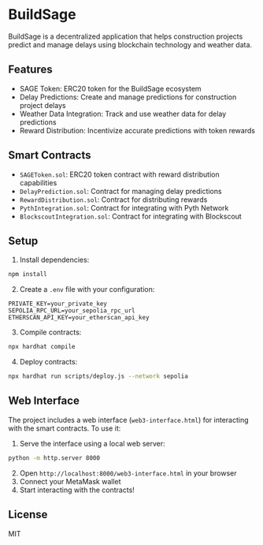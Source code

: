 # BuildSage

BuildSage is a decentralized application that helps construction projects predict and manage delays using blockchain technology and weather data.

## Features

- SAGE Token: ERC20 token for the BuildSage ecosystem
- Delay Predictions: Create and manage predictions for construction project delays
- Weather Data Integration: Track and use weather data for delay predictions
- Reward Distribution: Incentivize accurate predictions with token rewards

## Smart Contracts

- `SAGEToken.sol`: ERC20 token contract with reward distribution capabilities
- `DelayPrediction.sol`: Contract for managing delay predictions
- `RewardDistribution.sol`: Contract for distributing rewards
- `PythIntegration.sol`: Contract for integrating with Pyth Network
- `BlockscoutIntegration.sol`: Contract for integrating with Blockscout

## Setup

1. Install dependencies:
```bash
npm install
```

2. Create a `.env` file with your configuration:
```
PRIVATE_KEY=your_private_key
SEPOLIA_RPC_URL=your_sepolia_rpc_url
ETHERSCAN_API_KEY=your_etherscan_api_key
```

3. Compile contracts:
```bash
npx hardhat compile
```

4. Deploy contracts:
```bash
npx hardhat run scripts/deploy.js --network sepolia
```

## Web Interface

The project includes a web interface (`web3-interface.html`) for interacting with the smart contracts. To use it:

1. Serve the interface using a local web server:
```bash
python -m http.server 8000
```

2. Open `http://localhost:8000/web3-interface.html` in your browser
3. Connect your MetaMask wallet
4. Start interacting with the contracts!

## License

MIT
